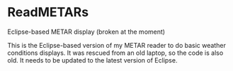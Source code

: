# ReadMETARs
Eclipse-based METAR display (broken at the moment)

This is the Eclipse-based version of my METAR reader to do basic weather conditions displays. It was rescued from an old laptop, so the code is also old. It needs to be updated to the latest version of Eclipse. 
